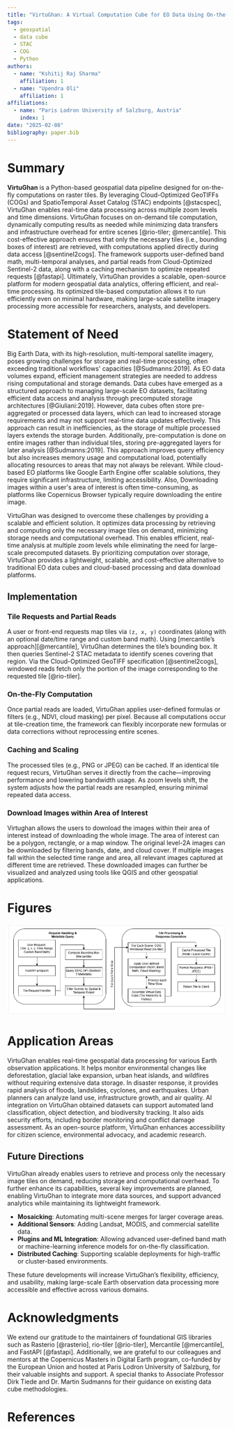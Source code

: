 ```yaml
---
title: "VirtuGhan: A Virtual Computation Cube for EO Data Using On-the-Fly Tiling Computation"
tags:
  - geospatial
  - data cube
  - STAC
  - COG
  - Python
authors:
  - name: "Kshitij Raj Sharma"
    affiliation: 1
  - name: "Upendra Oli"
    affiliation: 1
affiliations:
  - name: "Paris Lodron University of Salzburg, Austria"
    index: 1
date: "2025-02-08"
bibliography: paper.bib
---
```


# Summary

**VirtuGhan** is a Python-based geospatial data pipeline designed for on-the-fly computations on raster tiles. By leveraging Cloud-Optimized GeoTIFFs (COGs) and SpatioTemporal Asset Catalog (STAC) endpoints [@stacspec], VirtuGhan enables real-time data processing across multiple zoom levels and time dimensions. VirtuGhan focuses on on-demand tile computation, dynamically computing results as needed while minimizing data transfers and infrastructure overhead for entire scenes [@rio-tiler; @mercantile]. This cost-effective approach ensures that only the necessary tiles (i.e., bounding boxes of interest) are retrieved, with computations applied directly during data access [@sentinel2cogs]. The framework supports user-defined band math, multi-temporal analyses, and partial reads from Cloud-Optimized Sentinel-2 data, along with a caching mechanism to optimize repeated requests [@fastapi]. Ultimately, VirtuGhan provides a scalable, open-source platform for modern geospatial data analytics, offering efficient, and real-time processing. Its optimized tile-based computation allows it to run efficiently even on minimal hardware, making large-scale satellite imagery processing more accessible for researchers, analysts, and developers.

# Statement of Need

Big Earth Data, with its high-resolution, multi-temporal satellite imagery, poses growing challenges for storage and real-time processing, often exceeding traditional workflows' capacities [@Sudmanns:2019]. As EO data volumes expand, efficient management strategies are needed to address rising computational and storage demands. Data cubes have emerged as a structured approach to managing large-scale EO datasets, facilitating efficient data access and analysis through precomputed storage architectures [@Giuliani:2019]. However, data cubes often store pre-aggregated or processed data layers, which can lead to increased storage requirements and may not support real-time data updates effectively. This approach can result in inefficiencies, as the storage of multiple processed layers extends the storage burden. Additionally, pre-computation is done on entire images rather than individual tiles, storing pre-aggregated layers for later analysis [@Sudmanns:2019]. This approach improves query efficiency but also increases memory usage and computational load, potentially allocating resources to areas that may not always be relevant. While cloud-based EO platforms like Google Earth Engine offer scalable solutions, they require significant infrastructure, limiting accessibility. Also, Downloading images within a user's area of interest is often time-consuming, as platforms like Copernicus Browser typically require downloading the entire image.

VirtuGhan was designed to overcome these challenges by providing a scalable and efficient solution. It optimizes data processing by retrieving and computing only the necessary image tiles on demand, minimizing storage needs and computational overhead. This enables efficient, real-time analysis at multiple zoom levels while eliminating the need for large-scale precomputed datasets. By prioritizing computation over storage, VirtuGhan provides a lightweight, scalable, and cost-effective alternative to traditional EO data cubes and cloud-based processing and data download platforms.

## Implementation

### Tile Requests and Partial Reads

A user or front-end requests map tiles via `(z, x, y)` coordinates (along with an optional date/time range and custom band math). Using [mercantile’s approach][@mercantile], VirtuGhan determines the tile’s bounding box. It then queries Sentinel-2 STAC metadata to identify scenes covering that region. Via the Cloud-Optimized GeoTIFF specification [@sentinel2cogs], windowed reads fetch only the portion of the image corresponding to the requested tile [@rio-tiler]. 

### On-the-Fly Computation

Once partial reads are loaded, VirtuGhan applies user-defined formulas or filters (e.g., NDVI, cloud masking) per pixel. Because all computations occur at tile-creation time, the framework can flexibly incorporate new formulas or data corrections without reprocessing entire scenes.

### Caching and Scaling

The processed tiles (e.g., PNG or JPEG) can be cached. If an identical tile request recurs, VirtuGhan serves it directly from the cache—improving performance and lowering bandwidth usage. As zoom levels shift, the system adjusts how the partial reads are resampled, ensuring minimal repeated data access. 

### Download Images within Area of Interest

Virtughan allows the users to download the images within their area of interest instead of downloading the whole image. The area of interest can be a polygon, rectangle, or a map window. The original level-2A images can be downloaded by filtering bands, date, and cloud cover. If multiple images fall within the selected time range and area, all relevant images captured at different time are retrieved. These downloaded images can further be visualized and analyzed using tools like QGIS and other geospatial applications.

# Figures

![Flowchart-virtughan](flowchart-virtughan.png)

# Application Areas
VirtuGhan enables real-time geospatial data processing for various Earth observation applications. It helps monitor environmental changes like deforestation, glacial lake expansion, urban heat islands, and wildfires without requiring extensive data storage. In disaster response, it provides rapid analysis of floods, landslides, cyclones, and earthquakes. Urban planners can analyze land use, infrastructure growth, and air quality. AI integration on VirtuGhan obtained datasets can support automated land classification, object detection, and biodiversity tracking. It also aids security efforts, including border monitoring and conflict damage assessment. As an open-source platform, VirtuGhan enhances accessibility for citizen science, environmental advocacy, and academic research.

## Future Directions

VirtuGhan already enables users to retrieve and process only the necessary image tiles on demand, reducing storage and computational overhead. To further enhance its capabilities, several key improvements are planned, enabling VirtuGhan to integrate more data sources, and support advanced analytics while maintaining its lightweight framework.
- **Mosaicking**: Automating multi-scene merges for larger coverage areas.  
- **Additional Sensors**: Adding Landsat, MODIS, and commercial satellite data.  
- **Plugins and ML Integration**: Allowing advanced user-defined band math or machine-learning inference models for on-the-fly classification.  
- **Distributed Caching**: Supporting scalable deployments for high-traffic or cluster-based environments.

These future developments will increase VirtuGhan’s flexibility, efficiency, and usability, making large-scale Earth observation data processing more accessible and effective across various domains. 

# Acknowledgments

We extend our gratitude to the maintainers of foundational GIS libraries such as Rasterio [@rasterio], rio-tiler [@rio-tiler], Mercantile [@mercantile], and FastAPI [@fastapi]. Additionally, we are grateful to our colleagues and mentors at the Copernicus Masters in Digital Earth program, co-funded by the European Union and hosted at Paris Lodron University of Salzburg, for their valuable insights and support. A special thanks to Associate Professor Dirk Tiede and Dr. Martin Sudmanns for their guidance on existing data cube methodologies.

# References

